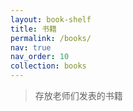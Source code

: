 ```yaml
---
layout: book-shelf
title: 书籍
permalink: /books/
nav: true
nav_order: 10
collection: books
---
```


> 存放老师们发表的书籍